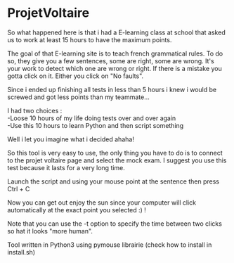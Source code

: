 # ProjetVoltaire

So what happened here is that i had a E-learning class at school that asked us to work at least 15 hours to have the maximum points.

The goal of that E-learning site is to teach french grammatical rules. To do so, they give you a few sentences, some are right, some are wrong. It's your work to detect which one are wrong or right. If there is a mistake you gotta click on it. Either you click on "No faults".

Since i ended up finishing all tests in less than 5 hours i knew i would be screwed and got less points than my teammate...

I had two choices : <br>
-Loose 10 hours of my life doing tests over and over again <br>
-Use this 10 hours to learn Python and then script something 

Well i let you imagine what i decided ahaha!

So this tool is very easy to use, the only thing you have to do is to connect to the projet voltaire page and select the mock exam.
I suggest you use this test because it lasts for a very long time.

Launch the script and using your mouse point at the sentence then press Ctrl + C

Now you can get out enjoy the sun since your computer will click automatically at the exact point you selected :) !

Note that you can use the -t option to specify the time between two clicks so hat it looks "more human".

Tool written in Python3 using pymouse librairie (check how to install in install.sh)
